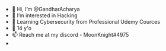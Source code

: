 - 👋 Hi, I’m @GandharAcharya
- 👀 I’m interested in Hacking
- 🌱 Learning Cybersecurity from Professional Udemy Cources
- 💞️ 14 y'o
- 📫 Reach me at my discord - MoonKnight#4975
-

<!---
GandharAcharya/GandharAcharya is a ✨ special ✨ repository because its `README.md` (this file) appears on your GitHub profile.
You can click the Preview link to take a look at your changes.
--->

